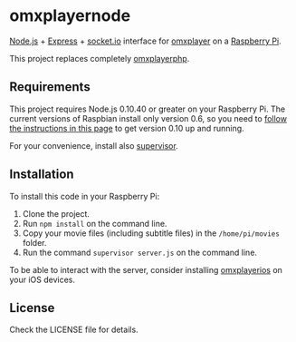 # omxplayernode

[Node.js][nodejs] + [Express][express] + [socket.io][socketio] interface for
[omxplayer][omxplayer] on a [Raspberry Pi][raspi].

This project replaces completely [omxplayerphp][omxplayerphp].

## Requirements

This project requires Node.js 0.10.40 or greater on your Raspberry Pi. The
current versions of Raspbian install only version 0.6, so you need to [follow
the instructions in this page][install] to get version 0.10 up and running.

For your convenience, install also [supervisor][supervisor].

## Installation

To install this code in your Raspberry Pi:

1. Clone the project.
2. Run `npm install` on the command line.
3. Copy your movie files (including subtitle files) in the `/home/pi/movies`
   folder.
4. Run the command `supervisor server.js` on the command line.

To be able to interact with the server, consider installing
[omxplayerios][omxplayerios] on your iOS devices.

## License

Check the LICENSE file for details.


[express]:http://expressjs.com
[install]:http://joshondesign.com/2013/10/23/noderpi
[nodejs]:https://nodejs.org
[omxplayer]:http://www.raspberry-projects.com/pi/software_utilities/omxplayer
[omxplayerios]:https://github.com/akosma/omxplayerios
[omxplayerphp]:https://github.com/akosma/omxplayerphp
[raspi]:https://www.raspberrypi.org
[socketio]:http://socket.io
[supervisor]:https://www.npmjs.com/package/supervisor

